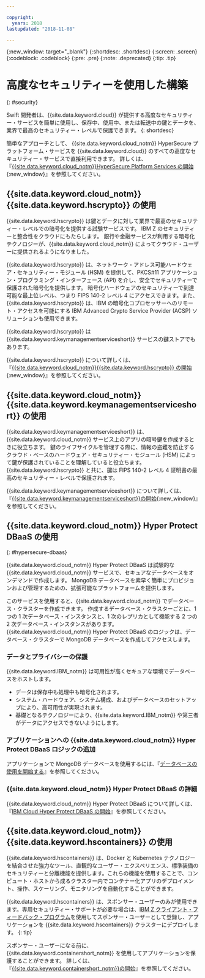 ```yaml
---

copyright:
  years: 2018
lastupdated: "2018-11-08"

---
```

{:new_window: target="_blank"}
{:shortdesc: .shortdesc}
{:screen: .screen}
{:codeblock: .codeblock}
{:pre: .pre}
{:note: .deprecated}
{:tip: .tip} 

# 高度なセキュリティーを使用した構築
{: #security}

Swift 開発者は、{{site.data.keyword.cloud}} が提供する高度なセキュリティー・サービスを簡単に使用し、保存中、使用中、または転送中の鍵とデータを、業界で最高のセキュリティー・レベルで保護できます。
{: shortdesc}

簡単なアプローチとして、 {{site.data.keyword.cloud_notm}} HyperSecure プラットフォーム・サービスを {{site.data.keyword.cloud}} のすべての高度なセキュリティー・サービスで直接利用できます。 詳しくは、『[{{site.data.keyword.cloud_notm}}HyperSecure Platform Services の開始](/docs/services/hypersecure-platform/index.html){:new_window}』を参照してください。

## {{site.data.keyword.cloud_notm}} {{site.data.keyword.hscrypto}} の使用

{{site.data.keyword.hscrypto}} は鍵とデータに対して業界で最高のセキュリティー・レベルでの暗号化を提供する試験サービスです。 IBM Z のセキュリティーと整合性をクラウドにもたらします。 銀行や金融サービスが利用する暗号化テクノロジーが、{{site.data.keyword.cloud_notm}} によってクラウド・ユーザーに提供されるようになりました。

{{site.data.keyword.hscrypto}} は、ネットワーク・アドレス可能ハードウェア・セキュリティー・モジュール (HSM) を提供して、PKCS#11 アプリケーション・プログラミング・インターフェース (API) を介し、安全でセキュリティーで保護された暗号化を提供します。 暗号化ハードウェアのセキュリティーで到達可能な最上位レベル、つまり FIPS 140-2 レベル 4 にアクセスできます。また、{{site.data.keyword.hscrypto}} は、IBM の暗号化コプロセッサーへのリモート・アクセスを可能にする IBM Advanced Crypto Service Provider (ACSP) ソリューションも使用できます。

{{site.data.keyword.hscrypto}} は {{site.data.keyword.keymanagementserviceshort}} サービスの鍵ストアでもあります。

{{site.data.keyword.hscrypto}} について詳しくは、『[{{site.data.keyword.cloud_notm}}{{site.data.keyword.hscrypto}} の開始](/docs/services/hs-crypto/index.html){:new_window}』を参照してください。

## {{site.data.keyword.cloud_notm}} {{site.data.keyword.keymanagementserviceshort}} の使用

{{site.data.keyword.keymanagementserviceshort}} は、{{site.data.keyword.cloud_notm}} サービス上のアプリの暗号鍵を作成するときに役立ちます。 鍵のライフサイクルを管理する際に、情報の盗難を防止するクラウド・ベースのハードウェア・セキュリティー・モジュール (HSM) によって鍵が保護されていることを理解していると役立ちます。 {{site.data.keyword.hscrypto}} と共に、鍵は FIPS 140-2 レベル 4 証明書の最高のセキュリティー・レベルで保護されます。

{{site.data.keyword.keymanagementserviceshort}} について詳しくは、『[{{site.data.keyword.keymanagementserviceshort}}の開始](/docs/services/keymgmt/index.html){:new_window}』を参照してください。

## {{site.data.keyword.cloud_notm}} Hyper Protect DBaaS の使用
{: #hypersecure-dbaas}

{{site.data.keyword.cloud_notm}} Hyper Protect DBaaS は試験的な {{site.data.keyword.cloud_notm}} サービスで、セキュアなデータベースをオンデマンドで作成します。 MongoDB データベースを素早く簡単にプロビジョンおよび管理するための、拡張可能なプラットフォームを提供します。

このサービスを使用すると、{{site.data.keyword.cloud_notm}} でデータベース・クラスターを作成できます。 作成するデータベース・クラスターごとに、1 つの 1 次データベース・インスタンスと、1 次のレプリカとして機能する 2 つの 2 次データベース・インスタンスがあります。{{site.data.keyword.cloud_notm}} Hyper Protect DBaaS のロジックは、データベース・クラスターで MongoDB データベースを作成してアクセスします。

### データとプライバシーの保護

{{site.data.keyword.IBM_notm}} は可用性が高くセキュアな環境でデータベースをホストします。
 * データは保存中も処理中も暗号化されます。
 * システム・ハードウェア、システム構成、およびデータベースのセットアップにより、高可用性が実現されます。
 * 基礎となるテクノロジーにより、{{site.data.keyword.IBM_notm}} や第三者がデータにアクセスできないようにします。

### アプリケーションへの {{site.data.keyword.cloud_notm}} Hyper Protect DBaaS ロジックの追加

アプリケーションで MongoDB データベースを使用するには、『[データベースの使用を開始する](../hypersecure_dbaas/database-cluster.html)』を参照してください。  

### {{site.data.keyword.cloud_notm}} Hyper Protect DBaaS の詳細

{{site.data.keyword.cloud_notm}} Hyper Protect DBaaS について詳しくは、『[IBM Cloud Hyper Protect DBaaS の開始](/docs/services/hyper-protect-dbaas/index.html)』を参照してください。

## {{site.data.keyword.cloud_notm}} {{site.data.keyword.hscontainers}} の使用

{{site.data.keyword.hscontainers}} は、Docker と Kubernetes テクノロジーを結合させた強力なツール、直観的なユーザー・エクスペリエンス、標準装備のセキュリティーと分離機能を提供します。これらの機能を使用することで、コンピュート・ホストから成るクラスター内でコンテナー化アプリのデプロイメント、操作、スケーリング、モニタリングを自動化することができます。

{{site.data.keyword.hscontainers}} は、スポンサー・ユーザーのみが使用できます。専用セキュリティー・サポートが必要な場合は、[IBM Z クライアント・フィードバック・プログラム](https://www-01.ibm.com/marketing/iwm/iwmdocs/web/cc/earlyprograms/zcustomer.shtml)を使用してスポンサー・ユーザーとして登録し、アプリケーションを {{site.data.keyword.hscontainers}} クラスターにデプロイします。
{: tip}

スポンサー・ユーザーになる前に、{{site.data.keyword.containershort_notm}} を使用してアプリケーションを保護することができます。 詳しくは、『[{{site.data.keyword.containershort_notm}}の開始](/docs/containers/container_index.html#container_index)』を参照してください。
